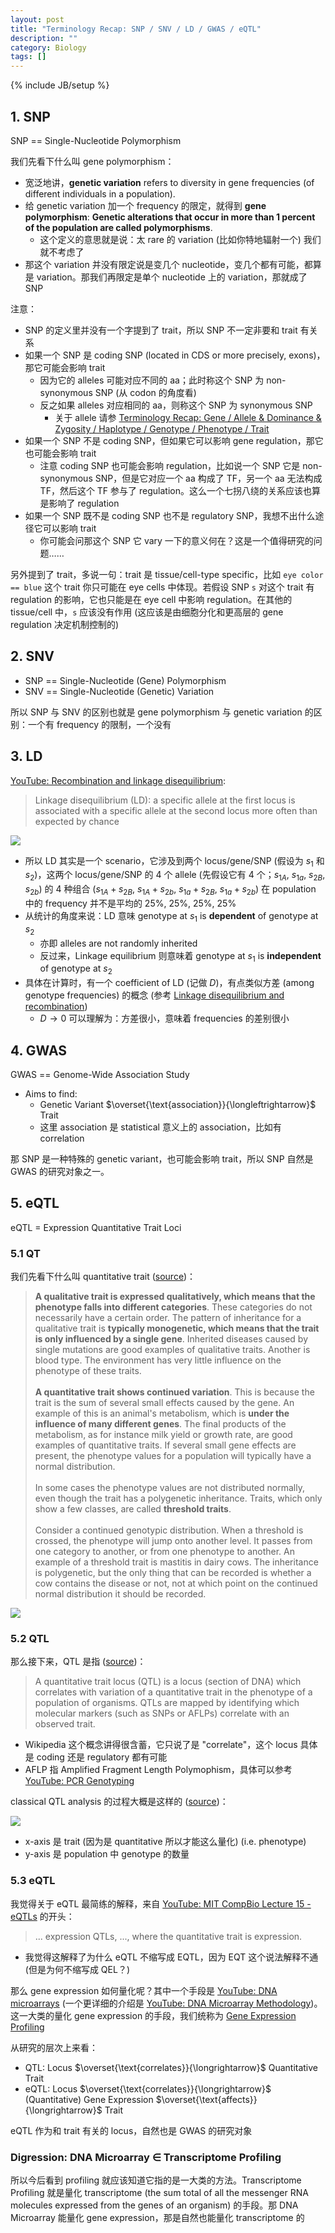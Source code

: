 ```yaml
---
layout: post
title: "Terminology Recap: SNP / SNV / LD / GWAS / eQTL"
description: ""
category: Biology
tags: []
---
```

{% include JB/setup %}

## 1. SNP

SNP == Single-Nucleotide Polymorphism

我们先看下什么叫 gene polymorphism：

- 宽泛地讲，**genetic variation** refers to diversity in gene frequencies (of different individuals in a population).
- 给 genetic variation 加一个 frequency 的限定，就得到 **gene polymorphism**: **Genetic alterations that occur in more than 1 percent of the population are called polymorphisms**.
    - 这个定义的意思就是说：太 rare 的 variation (比如你特地辐射一个) 我们就不考虑了
- 那这个 variation 并没有限定说是变几个 nucleotide，变几个都有可能，都算是 variation。那我们再限定是单个 nucleotide 上的 variation，那就成了 SNP

注意：

- SNP 的定义里并没有一个字提到了 trait，所以 SNP 不一定非要和 trait 有关系
- 如果一个 SNP 是 coding SNP (located in CDS or more precisely, exons)，那它可能会影响 trait
    - 因为它的 alleles 可能对应不同的 aa；此时称这个 SNP 为 non-synonymous SNP (从 codon 的角度看)
    - 反之如果 alleles 对应相同的 aa，则称这个 SNP 为 synonymous SNP
        - 关于 allele 请参 [Terminology Recap: Gene / Allele & Dominance & Zygosity / Haplotype / Genotype / Phenotype / Trait](/biology/2018/11/05/terminology-recap-gene-allele-haplotype-genotype-phenotype-trait)
- 如果一个 SNP 不是 coding SNP，但如果它可以影响 gene regulation，那它也可能会影响 trait
    - 注意 coding SNP 也可能会影响 regulation，比如说一个 SNP 它是 non-synonymous SNP，但是它对应一个 aa 构成了 TF，另一个 aa 无法构成 TF，然后这个 TF 参与了 regulation。这么一个七拐八绕的关系应该也算是影响了 regulation
- 如果一个 SNP 既不是 coding SNP 也不是 regulatory SNP，我想不出什么途径它可以影响 trait
    - 你可能会问那这个 SNP 它 vary 一下的意义何在？这是一个值得研究的问题……

另外提到了 trait，多说一句：trait 是 tissue/cell-type specific，比如 `eye color == blue` 这个 trait 你只可能在 eye cells 中体现。若假设 SNP `s` 对这个 trait 有 regulation 的影响，它也只能是在 eye cell 中影响 regulation。在其他的 tissue/cell 中，`s` 应该没有作用 (这应该是由细胞分化和更高层的 gene regulation 决定机制控制的)

## 2. SNV

- SNP == Single-Nucleotide (Gene) Polymorphism
- SNV == Single-Nucleotide (Genetic) Variation

所以 SNP 与 SNV 的区别也就是 gene polymorphism 与 genetic variation 的区别：一个有 frequency 的限制，一个没有

## 3. LD

[YouTube: Recombination and linkage disequilibrium](https://www.youtube.com/watch?v=3gKbh8Jioxo):

> Linkage disequilibrium (LD): a specific allele at the first locus is associated with a specific allele at the second locus more often than expected by chance

![](https://farm8.staticflickr.com/7853/32868520258_4bb69fb73d_z_d.jpg)

- 所以 LD 其实是一个 scenario，它涉及到两个 locus/gene/SNP (假设为 $s_1$ 和 $s_2$)，这两个 locus/gene/SNP 的 4 个 allele (先假设它有 4 个；$s_{1A}$, $s_{1a}$, $s_{2B}$, $s_{2b}$) 的 4 种组合 ($s_{1A} + s_{2B}$, $s_{1A} + s_{2b}$, $s_{1a} + s_{2B}$, $s_{1a} + s_{2b}$) 在 population 中的 frequency 并不是平均的 25%, 25%, 25%, 25%
- 从统计的角度来说：LD 意味 genotype at $s_1$ is **dependent** of genotype at $s_2$
    - 亦即 alleles are not randomly inherited
    - 反过来，Linkage equilibrium 则意味着 genotype at $s_1$ is **independent** of genotype at $s_2$
- 具体在计算时，有一个 coefficient of LD (记做 $D$)，有点类似方差 (among genotype frequencies) 的概念 (参考 [Linkage disequilibrium and recombination](http://bio.classes.ucsc.edu/bio107/Class%20pdfs/W05_lecture15.pdf))
    - $D \rightarrow 0$ 可以理解为：方差很小，意味着 frequencies 的差别很小

## 4. GWAS

GWAS == Genome-Wide Association Study

- Aims to find: 
    - Genetic Variant $\overset{\text{association}}{\longleftrightarrow}$ Trait
    - 这里 association 是 statistical 意义上的 association，比如有 correlation

那 SNP 是一种特殊的 genetic variant，也可能会影响 trait，所以 SNP 自然是 GWAS 的研究对象之一。

## 5. eQTL

eQTL = Expression Quantitative Trait Loci

### 5.1 QT

我们先看下什么叫 quantitative trait ([source](http://www.ihh.kvl.dk/htm/kc/popgen/genetics/1/1/sld017.htm))：

> **A qualitative trait is expressed qualitatively, which means that the phenotype falls into different categories**. These categories do not necessarily have a certain order. The pattern of inheritance for a qualitative trait is **typically monogenetic, which means that the trait is only influenced by a single gene**. Inherited diseases caused by single mutations are good examples of qualitative traits. Another is blood type. The environment has very little influence on the phenotype of these traits.  
> <br/>
> **A quantitative trait shows continued variation**. This is because the trait is the sum of several small effects caused by the gene. An example of this is an animal's metabolism, which is **under the influence of many different genes**. The final products of the metabolism, as for instance milk yield or growth rate, are good examples of quantitative traits. If several small gene effects are present, the phenotype values for a population will typically have a normal distribution.  
> <br/>
> In some cases the phenotype values are not distributed normally, even though the trait has a polygenetic inheritance. Traits, which only show a few classes, are called **threshold traits**.  
> <br/>
> Consider a continued genotypic distribution. When a threshold is crossed, the phenotype will jump onto another level. It passes from one category to another, or from one phenotype to another. An example of a threshold trait is mastitis in dairy cows. The inheritance is polygenetic, but the only thing that can be recorded is whether a cow contains the disease or not, not at which point on the continued normal distribution it should be recorded.

![](https://farm8.staticflickr.com/7804/31802777117_202ce7f82e_z_d.jpg)

### 5.2 QTL

那么接下来，QTL 是指 ([source](https://en.wikipedia.org/wiki/Quantitative_trait_locus))：

> A quantitative trait locus (QTL) is a locus (section of DNA) which correlates with variation of a quantitative trait in the phenotype of a population of organisms. QTLs are mapped by identifying which molecular markers (such as SNPs or AFLPs) correlate with an observed trait.

- Wikipedia 这个概念讲得很含蓄，它只说了是 "correlate"，这个 locus 具体是 coding 还是 regulatory 都有可能
- AFLP 指 Amplified Fragment Length Polymophism，具体可以参考 [YouTube: PCR Genotyping](https://www.youtube.com/watch?v=Z_I1Z427rUw)

classical QTL analysis 的过程大概是这样的 ([source](https://www.zhihu.com/question/27695566/answer/40741777))：

![](https://farm5.staticflickr.com/4815/46755402751_9d33823f27_z_d.jpg)

- x-axis 是 trait (因为是 quantitative 所以才能这么量化) (i.e. phenotype)
- y-axis 是 population 中 genotype 的数量

### 5.3 eQTL

我觉得关于 eQTL 最简练的解释，来自 [YouTube: MIT CompBio Lecture 15 - eQTLs](https://www.youtube.com/watch?v=xUl6tZsYObY) 的开头：

> ... expression QTLs, ..., where the quantitative trait is expression.

- 我觉得这解释了为什么 eQTL 不缩写成 EQTL，因为 EQT 这个说法解释不通 (但是为何不缩写成 QEL？)

那么 gene expression 如何量化呢？其中一个手段是 [YouTube: DNA microarrays](https://www.youtube.com/watch?v=VNsThMNjKhM) (一个更详细的介绍是 [YouTube: DNA Microarray Methodology](https://www.youtube.com/watch?v=0ATUjAxNf6U))。这一大类的量化 gene expression 的手段，我们统称为 [Gene Expression Profiling](https://en.wikipedia.org/wiki/Gene_expression_profiling)

从研究的层次上来看：

- QTL: Locus $\overset{\text{correlates}}{\longrightarrow}$ Quantitative Trait
- eQTL: Locus $\overset{\text{correlates}}{\longrightarrow}$ (Quantitative) Gene Expression $\overset{\text{affects}}{\longrightarrow}$ Trait

eQTL 作为和 trait 有关的 locus，自然也是 GWAS 的研究对象

### Digression: DNA Microarray $\in$ Transcriptome Profiling

所以今后看到 profiling 就应该知道它指的是一大类的方法。Transcriptome Profiling 就是量化 transcriptome (the sum total of all the messenger RNA molecules expressed from the genes of an organism) 的手段。那 DNA Microarray 能量化 gene expression，那是自然也能量化 transcriptome 的